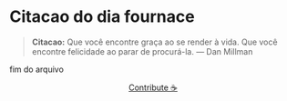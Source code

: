 # Citacao do dia fournace

> **Citacao:** Que você encontre graça ao se render à vida. Que você encontre felicidade ao parar de procurá-la. — Dan Millman

fim do arquivo

<watermark-footer>
<p align="center">
  <a href="https://github.com/ruisuan/ruisuan/blob/main/contribute.md">Contribute ☕</a>
</p>
</watermark-footer>
